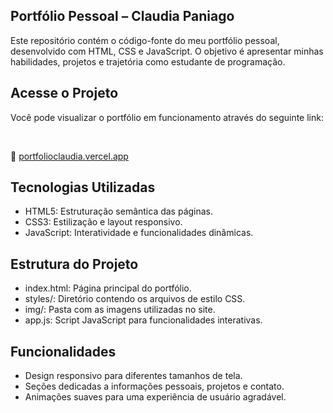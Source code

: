 ## Portfólio Pessoal – Claudia Paniago
Este repositório contém o código-fonte do meu portfólio pessoal, desenvolvido com HTML, CSS e JavaScript. O objetivo é apresentar minhas habilidades, projetos e trajetória como estudante de programação.

 ## Acesse o Projeto
Você pode visualizar o portfólio em funcionamento através do seguinte link:

<br>

 🔗 [portfolioclaudia.vercel.app](https://portfolioclaudia.vercel.app)


 ## Tecnologias Utilizadas
- HTML5: Estruturação semântica das páginas.
- CSS3: Estilização e layout responsivo.
- JavaScript: Interatividade e funcionalidades dinâmicas.

## Estrutura do Projeto
 - index.html: Página principal do portfólio.
- styles/: Diretório contendo os arquivos de estilo CSS.
- img/: Pasta com as imagens utilizadas no site.
- app.js: Script JavaScript para funcionalidades interativas.

## Funcionalidades
 - Design responsivo para diferentes tamanhos de tela.
- Seções dedicadas a informações pessoais, projetos e contato.
- Animações suaves para uma experiência de usuário agradável.
